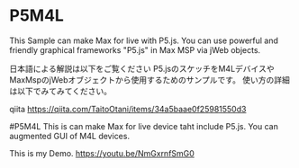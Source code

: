 # P5M4L
This Sample can make Max for live with P5.js.
You can use powerful and friendly graphical frameworks "P5.js" in Max MSP via jWeb objects.


日本語による解説は以下をご覧ください
P5.jsのスケッチをM4LデバイスやMaxMspのjWebオブジェクトから使用するためのサンプルです。
使い方の詳細は以下でみてみてください。

qiita
https://qiita.com/TaitoOtani/items/34a5baae0f25981550d3


#P5M4L
This is can make Max for live device taht include P5.js.
You can augmented GUI of M4L devices.

This is my Demo.
https://youtu.be/NmGxrnfSmG0

